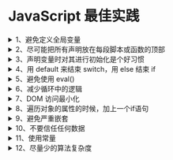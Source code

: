 # JavaScript 最佳实践

<details>
  <summary>1、避免定义全局变量</summary>

  <pre>
  <p> 原因：会产生全局污染 </p>
  <code>
    g = {};
    var c = {};
  </code>
  </pre>
</details>

<details>
  <summary>2、尽可能把所有声明放在每段脚本或函数的顶部</summary>

  <pre>
    <p> 原因：
      - 获得更整洁的代码
      - 提供了查找局部变量的好位置
      - 更容易避免不需要的全局变量
      - 减少不需要的重新声明的可能性
    </p>
    <code>
      let a = 1;

      if (a === 1) {
        let b = 2;
      } else {
        let b = 3;
      }
    </code>
  </pre>
</details>

<details>
  <summary>3、声明变量时对其进行初始化是个好习惯</summary>

  <pre>
    <p>
    原因：
    - 更整洁的代码
    - 在单独的位置来初始化变量
    - 避免未定义值
    - 变量初始化使我们能够了解预期用途和预期的数据类型
    </p>
    <code>
    let a, b, c;

    ============

    let a = '',
      b = 1,
      c = [];
    </code>
  </pre>
  
</details>

<details>
  <summary>
  4、用 default 来结束 switch，用 else 结束 if 
  </summary>

  <pre>
    <p>原因：代码最容易出BUG的地方就是异常情况没有穷举</p>
    <code>
      let g = {
        v: 1
      };

      switch (g.v) {
        case 0:
          g.a = 0;
          break;
        case 1:
          g.a = 1;
          break;
      }

      console.log(g.a);
    </code>
  </pre>
  
</details>

<details>
  <summary>5、避免使用 eval() </summary>
  <pre>
    <p>
    原因：eval() 函数用于将文本作为代码来允许。在几乎所有情况下，都没有必要使用它。因为允许任意代码运行，它同时也意味着安全问题
    </p>
    <code>
      const a = 'while(true){}';
      eval(a);
    </code>
  </pre>
</details>

<details>
  <summary>6、减少循环中的逻辑</summary>

  <pre>
  <p>
    原因：编程经常会用到循环。循环每迭代一次，循环中的每条语句，包括 for while 语句，都会被执行。
    能够放在循环之外的语句或赋值会使循环运行得更快。
  </p>
  <code>
  const LOOP_COUNT = 500000;
  let list = Object.keys(Array.from({ length: LOOP_COUNT }))
                .map(function(item) {
                  return +item;
                });
  let s = Date.now();
  for(let i = 0; i < list.length; i++) {
    if (i === list.length - 1) {
      console.log(Date.now() - s);
    } else {
      // do sth
    }
  }

  ----------

  const LOOP_COUNT = 500000;
  let list = Object.keys(Array.from({ length: LOOP_COUNT }))
                .map(function(item) {
                  return +item;
                });
  let s = Date.now();
  for(let i = 0, len = list.length; i < len; i++) {
    if (i === len - 1) {
      console.log(Date.now() - s);
    } else {
      // do sth
    }
  }
  </code>
  </pre>
</details>

<details>
  <summary>7、DOM 访问最小化</summary>

  任何一次DOM访问和操作都比较耗时，我们尽一切可能减少DOM操作
  - 早期的fragment
  - 虚拟DOM
  
</details>

<details>
  <summary>8、遍历对象的属性的时候，加上一个if语句</summary>

  <pre>
    <p>当检查对象上某个属性是否存在时，hasOwnProperty 是唯一可用的方法。 同时在使用 for in loop 遍历对象时，推荐总是使用 hasOwnProperty 方法， 这将会避免原型对象扩展带来的干扰。
    </p>
    <code>
      for(key in object) {  
        if(object.hasOwnProperty(key) {  
            ...then do something...  
        }  
      }
    </code>
  </pre>
</details>

<details>
  <summary>9、避免严重嵌套</summary>

  <pre>
    <p>
    如何避免严重嵌套？
    - 链式调用 Promise
    - async/await
    - 多层 if条件 合并为 一层 判断条件
    </p>
    <code>
      if (a > 0) {
        if (b > 0) {
          // a > 0 && b > 0
        } else {
          // a > 0 && b <= 0
        }
      } else {
        if (c > 0) {
          // a < 0 && c > 0
        } else {
          // a < 0 && c <= 0
        }
      }

      ===========

      if (a > 0 && b > 0) {
        // do sth
      } else if (a > 0 && b <= 0) {
        // do sth
      } else if (a < 0 && c > 0) {
        // do sth
      } else {
        // do sth
      }

      ============

      if (a <= 0) {
        return;
      }
      if (b > 0) {
        // a > 0 && b > 0
      } else {
        // a > 0 && b <= 0
      }

    </code>
  </pre>
</details>

<details>
  <summary>10、不要信任任何数据</summary>

  <p>
    - 和后台约定返回json，后台一定会返回json格式吗？
    - 后台数据为空时，字段名称一定还会存在吗？
    - 凡是依赖外部传入的数据，都不可信，都应进行校验
  </p>
</details>

<details>
  <summary>11、使用常量</summary>

  <pre>
    <code>
      setTimeout(function() {
        // do sth
      }, 300); // 300 代表什么含义？

      =====
      const CLICK_BROKEN_DELAY = 300;
      setTimeout(function() {
        // do sth
      }, CLICK_BROKEN_DELAY);
    </code>
  </pre>
</details>

<details>
  <summary>12、尽量少的算法复杂度</summary>

  <pre>
    <p>
    算法（Algorithm）是指用来操作数据、解决程序问题的一组方法。同一个问题使用不同的算法，虽然结果相同，但消耗的资源和时间却会有很大的区别，那么如何去衡量不同算法之间的优劣呢？主要从算法所占用的「时间」和「空间」两个维度去考量。
    - 时间维度：是指执行当前算法所消耗的时间，我们通常用「时间复杂度」来描述。
    - 空间维度：是指执行当前算法需要占用多少内存空间，我们通常用「空间复杂度」来描述。

    我们先从常见的时间复杂度量级进行大O的理解：
    - 常数阶O(1)
    - 线性阶O(n)
    - 平方阶O(n²)
    - 对数阶O(logn)
    - 线性对数阶O(nlogn)
    </p>
    <code>
    // 复杂度都是O(1)
    function add(a: number, b: number): number{
      return a + b;
    }

    // for循环里面的代码会执行 n 遍，因此它消耗的时间是随着 n 的变化而变化的，因此可以用O(n)来表示它的时间复杂度
    function sum (n: number ){
      let ret = 0;
      for ( let i = 0 ; i <= n ; i++) {
          ret += i;
      }
      return ret;
    }

    // 当存在双重循环的时候，即把 O(n) 的代码再嵌套循环一遍，它的时间复杂度就是 O(n²) 
    function selectionSort(arr: <Array>, n: number){
      for(let i = 0; i < n ; i++) {
        let minIndex = i;
        for (let j = i + 1; j < n ; j++ ) {
          if (arr[j] < arr[minIndex])
            minIndex = j;
        }
        swap (arr[i], arr[minIndex]);
      }
    }

    // 二分查找法的代码中，通过while循环，成 2 倍数的缩减搜索范围，也就是说需要经过 log2^n 次即可跳出循环。
    function binarySearch(arr: <Array>, n: number, target: number) {
      let l = 0,
        r = n - 1;
      while ( l <= r) {
        let mid = l + (r - l) / 2;
        if (arr[mid] == target) return mid;
        if (arr[mid] > target ) r = mid - 1;
        else l = mid + 1;
      }
      return -1;
    }

    // 将时间复杂度为O(logn)的代码循环N遍的话，那么它的时间复杂度就是 n * O(logn)，即 O(nlogn)
    function hello (n: number) {
      for( let m = 1 ; m < n ; m++){
        let i = 1;
        while( i < n ){
            i = i * 2;
        }
      }
    }
    </code>
  </pre>
</details>